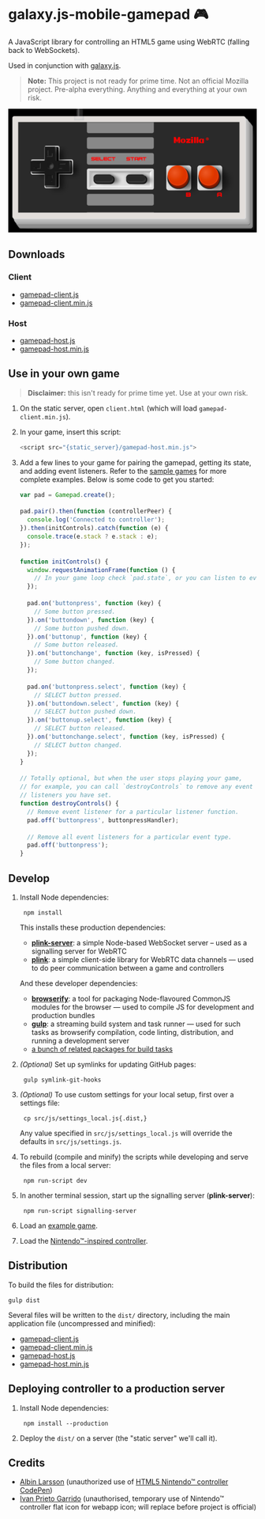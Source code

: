 # galaxy.js-mobile-gamepad 🎮

A JavaScript library for controlling an HTML5 game using WebRTC (falling back to WebSockets).

Used in conjunction with [galaxy.js](https://github.com/mozilla/galaxy.js).

> __Note:__ This project is not ready for prime time. Not an official Mozilla project. Pre-alpha everything. Anything and everything at your own risk.

![screenshot of NES-inspired gamepad](src/img/gamepad-traditional-screenshot.png "screenshot of NES-inspired gamepad")


## Downloads

### Client

* [gamepad-client.js](https://raw.githubusercontent.com/mozilla/galaxy.js-mobile-gamepad/master/dist/js/gamepad-client.js)
* [gamepad-client.min.js](https://raw.githubusercontent.com/mozilla/galaxy.js-mobile-gamepad/master/dist/js/gamepad-client.min.js)

### Host

* [gamepad-host.js](https://raw.githubusercontent.com/mozilla/galaxy.js-mobile-gamepad/master/dist/js/gamepad-host.js)
* [gamepad-host.min.js](https://raw.githubusercontent.com/mozilla/galaxy.js-mobile-gamepad/master/dist/js/gamepad-host.min.js)


## Use in your own game

> __Disclaimer:__ this isn't ready for prime time yet. Use at your own risk.

1. On the static server, open `client.html` (which will load `gamepad-client.min.js`).
2. In your game, insert this script:

    ```js
    <script src="{static_server}/gamepad-host.min.js">
    ```

3. Add a few lines to your game for pairing the gamepad, getting its state, and adding event listeners. Refer to the [sample games](src/examples) for more complete examples. Below is some code to get you started:

    ```js
    var pad = Gamepad.create();

    pad.pair().then(function (controllerPeer) {
      console.log('Connected to controller');
    }).then(initControls).catch(function (e) {
      console.trace(e.stack ? e.stack : e);
    });

    function initControls() {
      window.requestAnimationFrame(function () {
        // In your game loop check `pad.state`, or you can listen to events.
      });

      pad.on('buttonpress', function (key) {
        // Some button pressed.
      }).on('buttondown', function (key) {
        // Some button pushed down.
      }).on('buttonup', function (key) {
        // Some button released.
      }).on('buttonchange', function (key, isPressed) {
        // Some button changed.
      });

      pad.on('buttonpress.select', function (key) {
        // SELECT button pressed.
      }).on('buttondown.select', function (key) {
        // SELECT button pushed down.
      }).on('buttonup.select', function (key) {
        // SELECT button released.
      }).on('buttonchange.select', function (key, isPressed) {
        // SELECT button changed.
      });
    }

    // Totally optional, but when the user stops playing your game,
    // for example, you can call `destroyControls` to remove any event
    // listeners you have set.
    function destroyControls() {
      // Remove event listener for a particular listener function.
      pad.off('buttonpress', buttonpressHandler);

      // Remove all event listeners for a particular event type.
      pad.off('buttonpress');
    }
    ```

## Develop

1. Install Node dependencies:

        npm install

    This installs these production dependencies:

    * [__plink-server__](https://github.com/oztu/plink-server): a simple Node-based WebSocket server – used as a signalling server for WebRTC
    * [__plink__](https://github.com/oztu/plink): a simple client-side library for WebRTC data channels — used to do peer communication between a game and controllers

    And these developer dependencies:

    * [__browserify__](https://github.com/substack/node-browserify): a tool for packaging Node-flavoured CommonJS modules for the browser — used to compile JS for development and production bundles
    * [__gulp__](https://github.com/gulpjs/gulp/): a streaming build system and task runner — used for such tasks as browserify compilation, code linting, distribution, and running a development server
    * [a bunch of related packages for build tasks](package.json)

2. _(Optional)_ Set up symlinks for updating GitHub pages:

        gulp symlink-git-hooks

3. _(Optional)_ To use custom settings for your local setup, first over a settings file:

        cp src/js/settings_local.js{.dist,}

    Any value specified in `src/js/settings_local.js` will override the defaults in `src/js/settings.js`.

4. To rebuild (compile and minify) the scripts while developing and serve the files from a local server:

        npm run-script dev

5. In another terminal session, start up the signalling server (__plink-server__):

        npm run-script signalling-server

6. Load an [example game](http://localhost:3000/examples/HTML5-Keen/?1234).

7. Load the [Nintendo™-inspired controller](http://localhost:3000/examples/HTML5-Keen/?1234).


## Distribution

To build the files for distribution:

    gulp dist

Several files will be written to the `dist/` directory, including the main application file (uncompressed and minified):

* [gamepad-client.js](https://raw.githubusercontent.com/mozilla/galaxy.js-mobile-gamepad/master/dist/js/gamepad-client.js)
* [gamepad-client.min.js](https://raw.githubusercontent.com/mozilla/galaxy.js-mobile-gamepad/master/dist/js/gamepad-client.min.js)
* [gamepad-host.js](https://raw.githubusercontent.com/mozilla/galaxy.js-mobile-gamepad/master/dist/js/gamepad-host.js)
* [gamepad-host.min.js](https://raw.githubusercontent.com/mozilla/galaxy.js-mobile-gamepad/master/dist/js/gamepad-host.min.js)


## Deploying controller to a production server

1. Install Node dependencies:

        npm install --production

2. Deploy the `dist/` on a server (the "static server" we'll call it).


## Credits

* [Albin Larsson](http://codepen.io/fullkornslimpa/) (unauthorized use of [HTML5 Nintendo™ controller CodePen](http://codepen.io/fullkornslimpa/pen/jxiHd/))
* [Ivan Prieto Garrido](https://dribbble.com/shots/1240163-Nintendo-controler-flat-icon-ios7) (unauthorised, temporary use of Nintendo™ controller flat icon for webapp icon; will replace before project is official)

